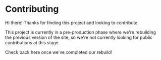 # Contributing

Hi there! Thanks for finding this project and looking to contribute.

This project is currently in a pre-production phase where we're rebuilding the previous version of the site,
so we're not currently looking for public contributions at this stage. 

Check back here once we've completed our rebuild!